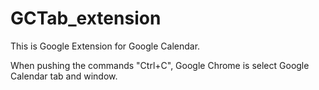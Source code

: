 # GCTab_extension
This is Google Extension for Google Calendar.

When pushing the commands "Ctrl+C", Google Chrome is select Google Calendar tab and window.